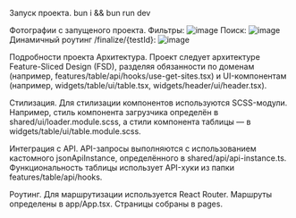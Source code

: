 Запуск проекта.
bun i && bun run dev


Фотографии с запущеного проекта.
Фильтры: ![image](https://github.com/user-attachments/assets/c7fc214f-24b2-4b5a-bc73-73a9ee785a66)
Поиск: ![image](https://github.com/user-attachments/assets/43d55ad8-bd32-449c-af33-15c5f36507de)
Динамичный роутинг /finalize/{testId}: ![image](https://github.com/user-attachments/assets/9418a5b8-a319-4368-b4d7-6a7163ef023a)


Подробности проекта
Архитектура.
Проект следует архитектуре Feature-Sliced Design (FSD), разделяя обязанности по доменам (например, features/table/api/hooks/use-get-sites.tsx) и UI-компонентам (например, widgets/table/ui/table.tsx, widgets/header/ui/header.tsx).

Стилизация.
Для стилизации компонентов используются SCSS-модули. Например, стиль компонента загрузчика определён в shared/ui/loader.module.scss, а стили компонента таблицы — в widgets/table/ui/table.module.scss.

Интеграция с API.
API-запросы выполняются с использованием кастомного jsonApiInstance, определённого в shared/api/api-instance.ts. Функциональность таблицы использует API-хуки из папки features/table/api/hooks.

Роутинг.
Для маршрутизации используется React Router. Маршруты определены в app/App.tsx. Страницы собраны в pages.
